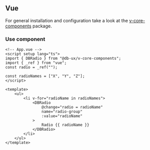 ## Vue

For general installation and configuration take a look at the [v-core-components](https://www.npmjs.com/package/@db-ux/v-core-components) package.

### Use component

```vue App.vue
<!-- App.vue -->
<script setup lang="ts">
import { DBRadio } from "@db-ux/v-core-components";
import { _ref } from "vue";
const radio = _ref("");

const radioNames = ["X", "Y", "Z"];
</script>

<template>
	<ul>
		<li v-for="radioName in radioNames">
			<DBRadio
				@change="radio = radioName"
				name="radio-group"
				:value="radioName"
			>
				Radio {{ radioName }}
			</DBRadio>
		</li>
	</ul>
</template>
```
